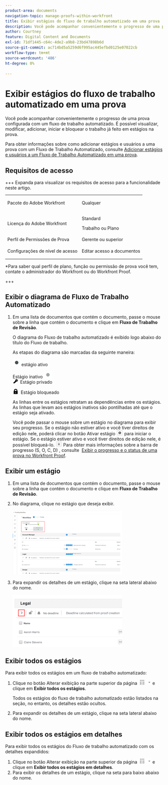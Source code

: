 ```yaml
---
product-area: documents
navigation-topic: manage-proofs-within-workfront
title: Exibir estágios do fluxo de trabalho automatizado em uma prova
description: Você pode acompanhar convenientemente o progresso de uma prova configurada com um fluxo de trabalho automatizado. É possível visualizar, modificar, adicionar, iniciar e bloquear o trabalho já feito em estágios na prova.
author: Courtney
feature: Digital Content and Documents
exl-id: 71df1445-c64c-4de2-a9b8-23bd47898b6d
source-git-commit: ac714bd5a5259d6f995ac445efbd0125e07022cb
workflow-type: tm+mt
source-wordcount: '486'
ht-degree: 0%

---
```


# Exibir estágios do fluxo de trabalho automatizado em uma prova

Você pode acompanhar convenientemente o progresso de uma prova configurada com um fluxo de trabalho automatizado. É possível visualizar, modificar, adicionar, iniciar e bloquear o trabalho já feito em estágios na prova.

Para obter informações sobre como adicionar estágios e usuários a uma prova com um Fluxo de Trabalho Automatizado, consulte [Adicionar estágios e usuários a um Fluxo de Trabalho Automatizado em uma prova](../../../review-and-approve-work/proofing/managing-proofs-within-workfront/add-stages-users-to-automated-workflow-proof.md).

## Requisitos de acesso

+++ Expanda para visualizar os requisitos de acesso para a funcionalidade neste artigo.

<table style="table-layout:auto"> 
 <col> 
 <col> 
 <tbody> 
  <tr> 
   <td role="rowheader">Pacote do Adobe Workfront</td> 
   <td>
   <p>Qualquer</p>
   </td> 
  </tr> 
  <tr> 
   <td role="rowheader">Licença do Adobe Workfront</td> 
   <td>
   <p>Standard</p >
   <p>Trabalho ou Plano</p>
   </td> 
  </tr> 
  <tr> 
   <td role="rowheader">Perfil de Permissões de Prova </td> 
   <td>Gerente ou superior</td> 
  </tr> 
  <tr> 
   <td role="rowheader">Configurações de nível de acesso</td> 
   <td> <p>Editar acesso a documentos</p></td> 
  </tr> 
 </tbody> 
</table>

&#42;Para saber qual perfil de plano, função ou permissão de prova você tem, contate o administrador do Workfront ou do Workfront Proof.

+++

## Exibir o diagrama de Fluxo de Trabalho Automatizado

1. Em uma lista de documentos que contém o documento, passe o mouse sobre a linha que contém o documento e clique em **Fluxo de Trabalho de Revisão**.

   O diagrama do Fluxo de trabalho automatizado é exibido logo abaixo do título do Fluxo de trabalho.

   As etapas do diagrama são marcadas da seguinte maneira:

   ![dot.png](assets/dot.png) estágio ativo

   Estágio inativo ![gray_dot.png](assets/grey-dot.png)\
   ![sbw-key-icon.png](assets/sbw-key-icon.png)  Estágio privado

   ![sbw-padlock-icon.png](assets/sbw-padlock-icon.png)  Estágio bloqueado

   As linhas entre os estágios retratam as dependências entre os estágios. As linhas que levam aos estágios inativos são pontilhadas até que o estágio seja ativado.

   Você pode passar o mouse sobre um estágio no diagrama para exibir seu progresso. Se o estágio não estiver ativo e você tiver direitos de edição nele, poderá clicar no botão Ativar estágio ![Ativar estágio](assets/activate-stage-btn.png) para iniciar o estágio. Se o estágio estiver ativo e você tiver direitos de edição nele, é possível bloqueá-lo. ![Estágio de bloqueio](assets/lock-stage-btn.png) Para obter mais informações sobre a barra de progresso (S, O, C, D) , consulte  [Exibir o progresso e o status de uma prova no Workfront Proof](../../../workfront-proof/wp-work-proofsfiles/manage-your-work/view-progress-and-status-of-proof.md).

## Exibir um estágio

1. Em uma lista de documentos que contém o documento, passe o mouse sobre a linha que contém o documento e clique em **Fluxo de Trabalho de Revisão**.
1. No diagrama, clique no estágio que deseja exibir.

   ![Exibir diagrama de estágio](assets/view-stage-diagram-350x204.png)

1. Para expandir os detalhes de um estágio, clique na seta lateral abaixo do nome.

   ![Detalhes do preparo](assets/stage-details-caret-350x167.png)

## Exibir todos os estágios

Para exibir todos os estágios em um fluxo de trabalho automatizado:

1. Clique no botão Alterar exibição na parte superior da página ![Alterar exibição](assets/change-view-btn.png) e clique em **Exibir todos os estágios**.

   Todos os estágios do fluxo de trabalho automatizado estão listados na seção, no entanto, os detalhes estão ocultos.

1. Para expandir os detalhes de um estágio, clique na seta lateral abaixo do nome.

## Exibir todos os estágios em detalhes

Para exibir todos os estágios do Fluxo de trabalho automatizado com os detalhes expandidos:

1. Clique no botão Alterar exibição na parte superior da página ![Alterar exibição](assets/change-view-btn.png) e clique em **Exibir todos os estágios em detalhes**.
1. Para exibir os detalhes de um estágio, clique na seta para baixo abaixo do nome.

